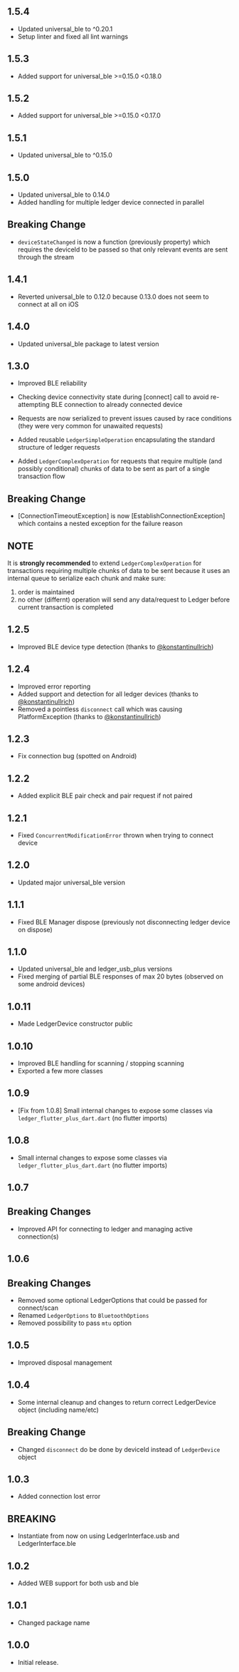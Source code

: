 ## 1.5.4

- Updated universal_ble to ^0.20.1
- Setup linter and fixed all lint warnings

## 1.5.3

- Added support for universal_ble >=0.15.0 <0.18.0

## 1.5.2

- Added support for universal_ble >=0.15.0 <0.17.0

## 1.5.1

- Updated universal_ble to ^0.15.0

## 1.5.0

- Updated universal_ble to 0.14.0
- Added handling for multiple ledger device connected in parallel

## Breaking Change

- `deviceStateChanged` is now a function (previously property) which requires the deviceId to be passed so that only relevant events are sent through the stream 

## 1.4.1

- Reverted universal_ble to 0.12.0 because 0.13.0 does not seem to connect at all on iOS

## 1.4.0

- Updated universal_ble package to latest version

## 1.3.0

- Improved BLE reliability
- Checking device connectivity state during [connect] call to avoid re-attempting BLE connection to already connected device
- Requests are now serialized to prevent issues caused by race conditions (they were very common for unawaited requests)

- Added reusable `LedgerSimpleOperation` encapsulating the standard structure of ledger requests
- Added `LedgerComplexOperation` for requests that require multiple (and possibly conditional) chunks of data to be sent as part of a single transaction flow

## Breaking Change

- [ConnectionTimeoutException] is now [EstablishConnectionException] which contains a nested exception for the failure reason

## NOTE

It is **strongly recommended** to extend `LedgerComplexOperation` for transactions requiring multiple chunks of data to be sent because it uses an internal
queue to serialize each chunk and make sure:
1. order is maintained 
2. no other (differnt) operation will send any data/request to Ledger before current transaction is completed

## 1.2.5

- Improved BLE device type detection (thanks to [@konstantinullrich](https://github.com/konstantinullrich))

## 1.2.4

- Improved error reporting
- Added support and detection for all ledger devices (thanks to [@konstantinullrich](https://github.com/konstantinullrich))
- Removed a pointless `disconnect` call which was causing PlatformException (thanks to [@konstantinullrich](https://github.com/konstantinullrich))

## 1.2.3

- Fix connection bug (spotted on Android)

## 1.2.2

- Added explicit BLE pair check and pair request if not paired

## 1.2.1

- Fixed `ConcurrentModificationError` thrown when trying to connect device

## 1.2.0

- Updated major universal_ble version

## 1.1.1

- Fixed BLE Manager dispose (previously not disconnecting ledger device on dispose)

## 1.1.0

- Updated universal_ble and ledger_usb_plus versions
- Fixed merging of partial BLE responses of max 20 bytes (observed on some android devices)

## 1.0.11

- Made LedgerDevice constructor public

## 1.0.10

- Improved BLE handling for scanning / stopping scanning
- Exported a few more classes

## 1.0.9

- [Fix from 1.0.8] Small internal changes to expose some classes via `ledger_flutter_plus_dart.dart` (no flutter imports)

## 1.0.8

- Small internal changes to expose some classes via `ledger_flutter_plus_dart.dart` (no flutter imports)

## 1.0.7

## Breaking Changes

- Improved API for connecting to ledger and managing active connection(s)

## 1.0.6

## Breaking Changes

- Removed some optional LedgerOptions that could be passed for connect/scan
- Renamed `LedgerOptions` to `BluetoothOptions`
- Removed possibility to pass `mtu` option

## 1.0.5

- Improved disposal management

## 1.0.4

- Some internal cleanup and changes to return correct LedgerDevice object (including name/etc)

## Breaking Change

- Changed `disconnect` do be done by deviceId instead of `LedgerDevice` object

## 1.0.3

- Added connection lost error

## BREAKING

- Instantiate from now on using LedgerInterface.usb and LedgerInterface.ble

## 1.0.2

- Added WEB support for both usb and ble

## 1.0.1

- Changed package name

## 1.0.0

- Initial release.
